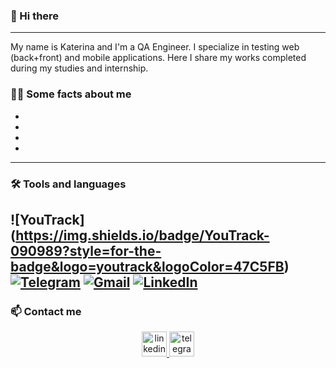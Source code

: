 ### 👋 Hi there 
---
My name is Katerina and I'm a QA Engineer. I specialize in testing web (back+front) and mobile applications. Here I share my works completed during my studies and internship.

### 👨‍💻 Some facts about me
- 
- 
- 
- 

---
### 🛠 Tools and languages
![YouTrack] (https://img.shields.io/badge/YouTrack-090989?style=for-the-badge&logo=youtrack&logoColor=47C5FB)
[![Telegram](https://img.shields.io/badge/-Telegram-090909?style=for-the-badge&logo=telegram&logoColor=27A0D9)](https://t.me/katesoldatova)
[![Gmail](https://img.shields.io/badge/-LinkedIn-090909?style=for-the-badge&logo=gmail&logoColor=007BB6)](mailto:kathrinsoldatova@gmail.com)
[![LinkedIn](https://img.shields.io/badge/-LinkedIn-090909?style=for-the-badge&logo=linkedin&logoColor=007BB6)](https://www.linkedin.com/in/katerina-soldatova/)
---
### 📫 Сontact me
 <div id="badges" align="center">
    <a href="https://www.linkedin.com/in/katerina-soldatova/" target="_blank">
      <img src="https://cdn-icons-png.flaticon.com/512/2504/2504799.png" width="40" height="40" alt="linkedin" />
    </a>
    <a href="https://t.me/katesoldatova" target="_blank">
      <img src="https://cdn-icons-png.flaticon.com/512/2111/2111646.png" width="40" height="40" alt="telegram" />
    </a>
  </div>


